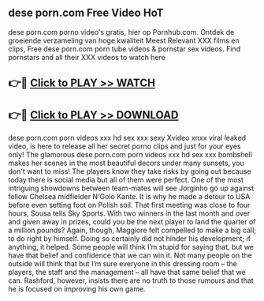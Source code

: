 ## dese porn.com Free Video HoT 

dese porn.com porno video's gratis, hier op Pornhub.com. Ontdek de groeiende verzameling van hoge kwaliteit Meest Relevant XXX films en clips,
Free dese porn.com porn tube videos & pornstar sex videos. Find pornstars and all their XXX videos to watch here


## 👉🔴 [Click to PLAY >> WATCH](http://us.freeplayer.one?title=dese_porn.com&ref=16D)

## 👉🔴 [Click to PLAY >> DOWNLOAD](http://us.freeplayer.one?title=dese_porn.com&ref=16D)


dese porn.com porn videos xxx hd sex xxx sexy Xvideo xnxx viral leaked video, is here to release all her secret porno clips and just for your eyes only! The glamorous dese porn.com porn videos xxx hd sex xxx bombshell makes her scenes in the most beautiful decors under many sunsets, you don't want to miss! The players know they take risks by going out because today there is social media but all of them were perfect. One of the most intriguing showdowns between team-mates will see Jorginho go up against fellow Chelsea midfielder N'Golo Kante. It is why he made a detour to USA before even setting foot on Polish soil. That first meeting was close to four hours, Sousa tells Sky Sports. With two winners in the last month and over and given away in prizes, could you be the next player to land the quarter of a million pounds? Again, though, Maggiore felt compelled to make a big call; to do right by himself. Doing so certainly did not hinder his development; if anything, it helped. Some people will think I’m stupid for saying that, but we have that belief and confidence that we can win it. Not many people on the outside will think that but I’m sure everyone in this dressing room – the players, the staff and the management – all have that same belief that we can. Rashford, however, insists there are no truth to those rumours and that he is focused on improving his own game.